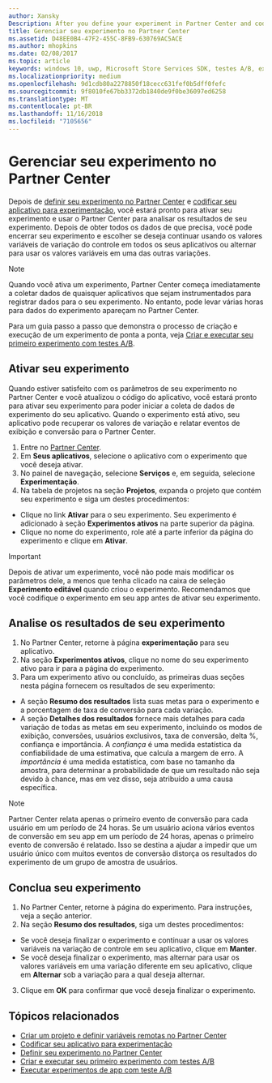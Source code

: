 ```yaml
---
author: Xansky
Description: After you define your experiment in Partner Center and code your experiment in your app, you are ready to active your experiment and use Partner Center to review the results of your experiment.
title: Gerenciar seu experimento no Partner Center
ms.assetid: D48EE0B4-47F2-455C-8FB9-630769AC5ACE
ms.author: mhopkins
ms.date: 02/08/2017
ms.topic: article
keywords: windows 10, uwp, Microsoft Store Services SDK, testes A/B, experimentos
ms.localizationpriority: medium
ms.openlocfilehash: 9d1cdb80a2278850f18cecc631fef0b5dff0fefc
ms.sourcegitcommit: 9f8010fe67bb3372db1840de9f0be36097ed6258
ms.translationtype: MT
ms.contentlocale: pt-BR
ms.lasthandoff: 11/16/2018
ms.locfileid: "7105656"
---
```

# <a name="manage-your-experiment-in-partner-center"></a>Gerenciar seu experimento no Partner Center

Depois de [definir seu experimento no Partner Center](define-your-experiment-in-the-dev-center-dashboard.md) e [codificar seu aplicativo para experimentação](code-your-experiment-in-your-app.md), você estará pronto para ativar seu experimento e usar o Partner Center para analisar os resultados de seu experimento. Depois de obter todos os dados de que precisa, você pode encerrar seu experimento e escolher se deseja continuar usando os valores variáveis de variação do controle em todos os seus aplicativos ou alternar para usar os valores variáveis em uma das outras variações.

> [!NOTE]
> Quando você ativa um experimento, Partner Center começa imediatamente a coletar dados de quaisquer aplicativos que sejam instrumentados para registrar dados para o seu experimento. No entanto, pode levar várias horas para dados do experimento apareçam no Partner Center.

Para um guia passo a passo que demonstra o processo de criação e execução de um experimento de ponta a ponta, veja [Criar e executar seu primeiro experimento com testes A/B](create-and-run-your-first-experiment-with-a-b-testing.md).

## <a name="activate-your-experiment"></a>Ativar seu experimento

Quando estiver satisfeito com os parâmetros de seu experimento no Partner Center e você atualizou o código do aplicativo, você estará pronto para ativar seu experimento para poder iniciar a coleta de dados de experimento do seu aplicativo. Quando o experimento está ativo, seu aplicativo pode recuperar os valores de variação e relatar eventos de exibição e conversão para o Partner Center.

1. Entre no [Partner Center](https://partner.microsoft.com/dashboard).
2. Em **Seus aplicativos**, selecione o aplicativo com o experimento que você deseja ativar.
3. No painel de navegação, selecione **Serviços** e, em seguida, selecione **Experimentação**.
4. Na tabela de projetos na seção **Projetos**, expanda o projeto que contém seu experimento e siga um destes procedimentos:
  * Clique no link **Ativar** para o seu experimento. Seu experimento é adicionado à seção **Experimentos ativos** na parte superior da página.
  * Clique no nome do experimento, role até a parte inferior da página do experimento e clique em **Ativar**.

> [!IMPORTANT]
> Depois de ativar um experimento, você não pode mais modificar os parâmetros dele, a menos que tenha clicado na caixa de seleção **Experimento editável** quando criou o experimento. Recomendamos que você codifique o experimento em seu app antes de ativar seu experimento.

## <a name="review-the-results-of-your-experiment"></a>Analise os resultados de seu experimento

1. No Partner Center, retorne à página **experimentação** para seu aplicativo.
2. Na seção **Experimentos ativos**, clique no nome do seu experimento ativo para ir para a página do experimento.
3. Para um experimento ativo ou concluído, as primeiras duas seções nesta página fornecem os resultados de seu experimento:
  * A seção **Resumo dos resultados** lista suas metas para o experimento e a porcentagem de taxa de conversão para cada variação.
  * A seção **Detalhes dos resultados** fornece mais detalhes para cada variação de todas as metas em seu experimento, incluindo os modos de exibição, conversões, usuários exclusivos, taxa de conversão, delta %, confiança e importância. A *confiança* é uma medida estatística da confiabilidade de uma estimativa, que calcula a margem de erro. A *importância* é uma medida estatística, com base no tamanho da amostra, para determinar a probabilidade de que um resultado não seja devido à chance, mas em vez disso, seja atribuído a uma causa específica.

> [!NOTE]
> Partner Center relata apenas o primeiro evento de conversão para cada usuário em um período de 24 horas. Se um usuário aciona vários eventos de conversão em seu app em um período de 24 horas, apenas o primeiro evento de conversão é relatado. Isso se destina a ajudar a impedir que um usuário único com muitos eventos de conversão distorça os resultados do experimento de um grupo de amostra de usuários.


## <a name="complete-your-experiment"></a>Conclua seu experimento

1. No Partner Center, retorne à página do experimento. Para instruções, veja a seção anterior.
2. Na seção **Resumo dos resultados**, siga um destes procedimentos:
  * Se você deseja finalizar o experimento e continuar a usar os valores variáveis na variação de controle em seu aplicativo, clique em **Manter**.
  * Se você deseja finalizar o experimento, mas alternar para usar os valores variáveis em uma variação diferente em seu aplicativo, clique em **Alternar** sob a variação para a qual deseja alternar.
3. Clique em **OK** para confirmar que você deseja finalizar o experimento.


## <a name="related-topics"></a>Tópicos relacionados

* [Criar um projeto e definir variáveis remotas no Partner Center](create-a-project-and-define-remote-variables-in-the-dev-center-dashboard.md)
* [Codificar seu aplicativo para experimentação](code-your-experiment-in-your-app.md)
* [Definir seu experimento no Partner Center](define-your-experiment-in-the-dev-center-dashboard.md)
* [Criar e executar seu primeiro experimento com testes A/B](create-and-run-your-first-experiment-with-a-b-testing.md)
* [Executar experimentos de app com teste A/B](run-app-experiments-with-a-b-testing.md)
